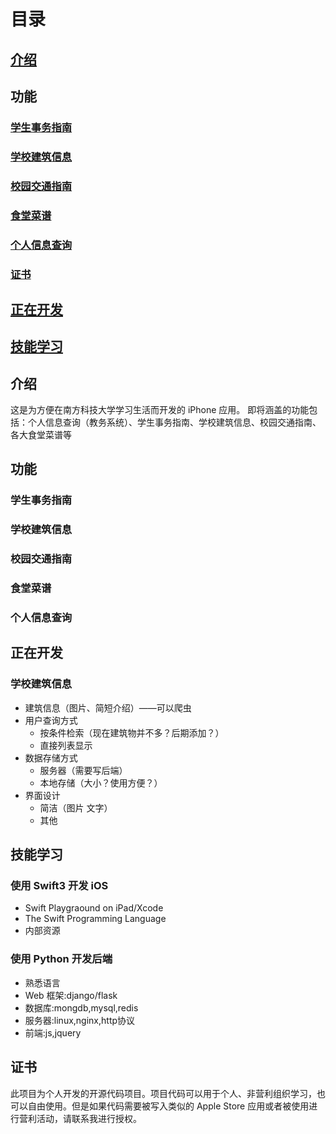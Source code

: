 # 目录
## [介绍](#介绍)
## 功能
### [学生事务指南](#学生事务指南)
### [学校建筑信息](#学校建筑信息)
### [校园交通指南](#校园交通指南)
### [食堂菜谱](#食堂菜谱)
### [个人信息查询](#个人信息查询)
### [证书](#证书)
## [正在开发](#正在开发)
## [技能学习](#技能学习)

## 介绍
这是为方便在南方科技大学学习生活而开发的 iPhone 应用。
即将涵盖的功能包括：个人信息查询（教务系统）、学生事务指南、学校建筑信息、校园交通指南、各大食堂菜谱等

## 功能
### 学生事务指南
### 学校建筑信息
### 校园交通指南
### 食堂菜谱
### 个人信息查询

## 正在开发
### 学校建筑信息
*  建筑信息（图片、简短介绍）——可以爬虫
*  用户查询方式
    *  按条件检索（现在建筑物并不多？后期添加？）
    *  直接列表显示
*  数据存储方式
    *  服务器（需要写后端）
    *  本地存储（大小？使用方便？）
*  界面设计
    *  简洁（图片 文字）
    *  其他

## 技能学习
### 使用 Swift3 开发 iOS 
*  Swift Playgraound on iPad/Xcode 
*  The Swift Programming Language
*  内部资源

### 使用 Python 开发后端
*  熟悉语言
*  Web 框架:django/flask
*  数据库:mongdb,mysql,redis
*  服务器:linux,nginx,http协议
*  前端:js,jquery

## 证书
此项目为个人开发的开源代码项目。项目代码可以用于个人、非营利组织学习，也可以自由使用。但是如果代码需要被写入类似的 Apple Store 应用或者被使用进行营利活动，请联系我进行授权。
